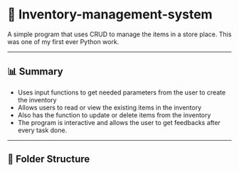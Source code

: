 # 💼 Inventory-management-system
A simple program that uses CRUD to manage the items in a store place. This was one of my first ever Python work.

---

## 📊 Summary

- Uses input functions to get needed parameters from the user to create the inventory
- Allows users to read or view the existing items in the inventory
- Also has the function to update or delete items from the inventory
- The program is interactive and allows the user to get feedbacks after every task done.

---

## 📂 Folder Structure

